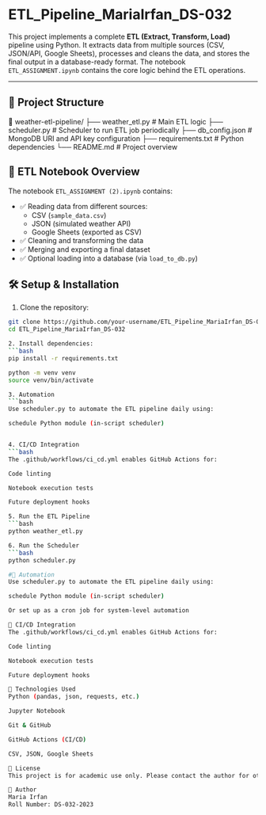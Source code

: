 # ETL_Pipeline_MariaIrfan_DS-032

This project implements a complete **ETL (Extract, Transform, Load)** pipeline using Python. It extracts data from multiple sources (CSV, JSON/API, Google Sheets), processes and cleans the data, and stores the final output in a database-ready format. The notebook `ETL_ASSIGNMENT.ipynb` contains the core logic behind the ETL operations.

---

## 📁 Project Structure

📁 weather-etl-pipeline/
├── weather_etl.py          # Main ETL logic
├── scheduler.py            # Scheduler to run ETL job periodically
├── db_config.json          # MongoDB URI and API key configuration
├── requirements.txt        # Python dependencies
└── README.md               # Project overview


## 🚀 ETL Notebook Overview

The notebook `ETL_ASSIGNMENT (2).ipynb` contains:
- ✅ Reading data from different sources:
  - CSV (`sample_data.csv`)
  - JSON (simulated weather API)
  - Google Sheets (exported as CSV)
- ✅ Cleaning and transforming the data
- ✅ Merging and exporting a final dataset
- ✅ Optional loading into a database (via `load_to_db.py`)


## 🛠️ Setup & Installation

1. Clone the repository:
```bash
git clone https://github.com/your-username/ETL_Pipeline_MariaIrfan_DS-032.git
cd ETL_Pipeline_MariaIrfan_DS-032

2. Install dependencies:
```bash
pip install -r requirements.txt

python -m venv venv
source venv/bin/activate

3. Automation
```bash
Use scheduler.py to automate the ETL pipeline daily using:

schedule Python module (in-script scheduler)


4. CI/CD Integration
```bash
The .github/workflows/ci_cd.yml enables GitHub Actions for:

Code linting

Notebook execution tests

Future deployment hooks

5. Run the ETL Pipeline
```bash
python weather_etl.py

6. Run the Scheduler
```bash
python scheduler.py

#🔄 Automation
Use scheduler.py to automate the ETL pipeline daily using:

schedule Python module (in-script scheduler)

Or set up as a cron job for system-level automation

🧪 CI/CD Integration
The .github/workflows/ci_cd.yml enables GitHub Actions for:

Code linting

Notebook execution tests

Future deployment hooks

🧰 Technologies Used
Python (pandas, json, requests, etc.)

Jupyter Notebook

Git & GitHub

GitHub Actions (CI/CD)

CSV, JSON, Google Sheets

📄 License
This project is for academic use only. Please contact the author for other use cases.

👤 Author
Maria Irfan
Roll Number: DS-032-2023
